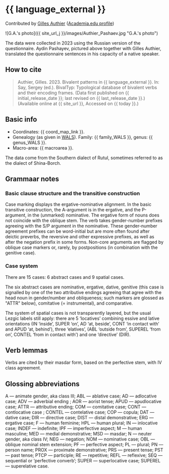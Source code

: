 # {{ language_external }}

Contributed by [Gilles Authier](https://www.ephe.psl.eu/gilles-authier) ([Academia.edu profile](https://ephe.academia.edu/GillesAuthier))

![G.A.'s photo]({{ site_url_j }}/images/Authier_Pashaev.jpg "G.A.'s photo")

The data were collected in 2023 using the Russian version of the questionnaire. Aydin Pashayev, pictured above together with Gilles Authier, translated the questionnaire sentences in his capacity of a native speaker.

## How to cite

> Authier, Gilles. 2023. Bivalent patterns in {{ language_external }}. In: Say, Sergey (ed.). BivalTyp: Typological database of bivalent verbs and their encoding frames. (Data first published on {{ initial_release_date }}; last revised on {{ last_release_date }}.) (Available online at {{ site_url }}, Accessed on {{ today }}.)

## Basic info

- Coordinates: {{ coord_map_link }}.
- Genealogy (as given in [WALS](https://wals.info/)). Family: {{ family_WALS }}, genus: {{ genus_WALS }}.
- Macro-area: {{ macroarea }}.

The data come from the Southern dialect of Rutul, sometimes referred to as the dialect of Shina-Borch.

## Grammaar notes

### Basic clause structure and the transitive construction

Case marking displays the ergative-nominative alignment. In the basic transitive construction, the A-argument is in the ergative, and the P-argument, in the (unmarked) nominative. The ergative form of nouns does not coincide with the oblique stem. The verb takes gender-number prefixes agreeing with the S/P argument in the nominative. These gender-number agreement prefixes can be word-initial but are more often found after deictic preverbs, the reversive and other expressive prefixes, as well as after the negation prefix in some forms. Non-core arguments are flagged by oblique case markers or, rarely, by postpositions (in combination with the genitive case).

### Case system

There are 15 cases: 6 abstract cases and 9 spatial cases.

The six abstract cases are nominative, ergative, dative, genitive (this case is signalled by one of the two attributive endings agreeing that agree with the head noun in gender/number and obliqueness; such markers are glossed as "ATTR" below), comitative (= instrumental), and comparative.

The system of spatial cases is not transparently layered, but the usual Lezgic labels still apply: there are 5 ‘locatives’ combining essive and lative orientations (IN ‘inside’, SUPER ‘on’, AD ‘at, beside’, CONT ‘in contact with’ and APUD ‘at, behind’), three ‘elatives’, (ABL ‘outside from’, SUPEREL ‘from on’, CONTEL ‘from in contact with’) and one ‘directive’ (DIR).

## Verb lemmas

Verbs are cited by their masdar form, based on the perfective stem, with IV class agreement.

## Glossing abbreviations

A — animate gender, aka class III; ABL — ablative case; AD — adlocative case; ADV — adverbial ending ; AOR — aorist tense; APUD — apudlocative case; ATTR — attributive ending; COM — comitative case; CONT — contlocative case ; CONTEL — contelative case; COP — copula; DAT — dative case; DIR — directive case; DIST — distal demonstrative; ERG — ergative case; F — human feminine; HPL — human plural; IN — inlocative case; INDEF — indefinite; IPF — imperfective aspect; M — human masculine; MED — medial demonstrative; MSD — masdar; N — neuter gender, aka class IV; NEG — negation; NOM — nominative case; OBL — oblique nominal stem extension; PF — perfective aspect; PL — plural; PN — person name; PROX — proximate demonstrative; PRS  — present tense; PST — past tense; PTCP — participle; RE — repetitive; REFL — reflexive; SEQ — sequential or ‘perfective converb’; SUPER — superlocative case; SUPEREL — superelative case. 

